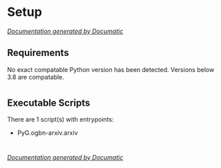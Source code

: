 # Setup

[_Documentation generated by Documatic_](https://www.documatic.com)

<!---Documatic-section-Requirements-start--->
## Requirements

No exact compatable Python version has been detected.
Versions below 3.8 are compatable.

# #
<!---Documatic-section-Requirements-end--->

<!---Documatic-section-Executable Scripts-start--->
## Executable Scripts

There are 1 script(s) with entrypoints:
* PyG.ogbn-arxiv.arxiv

# #
<!---Documatic-section-Executable Scripts-end--->

[_Documentation generated by Documatic_](https://www.documatic.com)